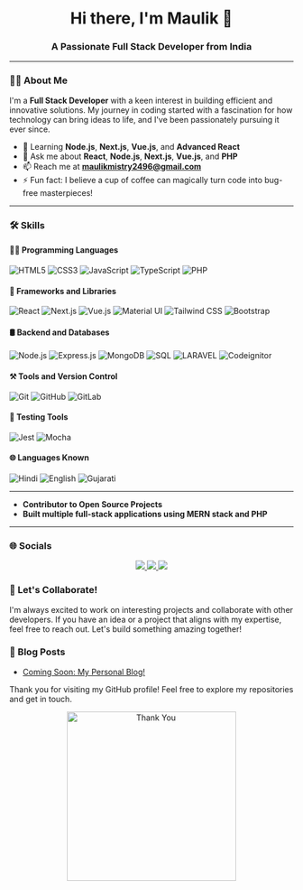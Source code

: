
<h1 align="center">Hi there, I'm Maulik 👋</h1>

<h3 align="center">A Passionate Full Stack Developer from India</h3>

---

### 👨‍💻 About Me

I'm a **Full Stack Developer** with a keen interest in building efficient and innovative solutions. My journey in coding started with a fascination for how technology can bring ideas to life, and I've been passionately pursuing it ever since.

- 🌱 Learning **Node.js**, **Next.js**, **Vue.js**, and **Advanced React**
- 💬 Ask me about **React**, **Node.js**, **Next.js**, **Vue.js**, and **PHP**
- 📫 Reach me at **[maulikmistry2496@gmail.com](mailto:maulikmistry2496@gmail.com)**
- ⚡ Fun fact: I believe a cup of coffee can magically turn code into bug-free masterpieces!

---

### 🛠 Skills

#### 👨‍💻 Programming Languages
<p>
  <img src="https://img.shields.io/badge/HTML5-E34F26?style=for-the-badge&logo=html5&logoColor=white" alt="HTML5" />
  <img src="https://img.shields.io/badge/CSS3-1572B6?style=for-the-badge&logo=css3&logoColor=white" alt="CSS3" />
  <img src="https://img.shields.io/badge/JavaScript-F7DF1E?style=for-the-badge&logo=javascript&logoColor=black" alt="JavaScript" />
  <img src="https://img.shields.io/badge/TypeScript-007ACC?style=for-the-badge&logo=typescript&logoColor=white" alt="TypeScript" />
  <img src="https://img.shields.io/badge/-PHP-92a8d1?style=for-the-badge&logo=php&logoColor=white" alt="PHP" />
</p>

#### 🧩 Frameworks and Libraries
<p>
  <img src="https://img.shields.io/badge/React-61DAFB?style=for-the-badge&logo=react&logoColor=black" alt="React" />
  <img src="https://img.shields.io/badge/Next.js-000000?style=for-the-badge&logo=nextdotjs&logoColor=white" alt="Next.js" />
  <img src="https://img.shields.io/badge/Vue.js-white?style=for-the-badge&logo=vue.js" alt="Vue.js" />
  <img src="https://img.shields.io/badge/Material%20UI-0081CB?style=for-the-badge&logo=mui&logoColor=white" alt="Material UI" />
  <img src="https://img.shields.io/badge/Tailwind_CSS-38B2AC?style=for-the-badge&logo=tailwind-css&logoColor=white" alt="Tailwind CSS" />
  <img src="https://img.shields.io/badge/Bootstrap-7952B3?style=for-the-badge&logo=bootstrap&logoColor=white" alt="Bootstrap" />
</p>

#### 🛢 Backend and Databases
<p>
  <img src="https://img.shields.io/badge/Node.js-339933?style=for-the-badge&logo=nodedotjs&logoColor=white" alt="Node.js" />
  <img src="https://img.shields.io/badge/Express.js-000000?style=for-the-badge&logo=express&logoColor=white" alt="Express.js" />
  <img src="https://img.shields.io/badge/MongoDB-4EA94B?style=for-the-badge&logo=mongodb&logoColor=white" alt="MongoDB" />
  <img src="https://img.shields.io/badge/SQL-336791?style=for-the-badge&logo=postgresql&logoColor=white" alt="SQL" />
  <img src="https://img.shields.io/badge/-LARAVEL-red?style=for-the-badge&logo=laravel&logoColor=white" alt="LARAVEL" />
  <img src="https://img.shields.io/badge/-CodeIgniter-orange?style=for-the-badge&logo=codeignitor&logoColor=white" alt="Codeignitor" />
</p>

#### ⚒ Tools and Version Control
<p>
  <img src="https://img.shields.io/badge/Git-F05032?style=for-the-badge&logo=git&logoColor=white" alt="Git" />
  <img src="https://img.shields.io/badge/GitHub-181717?style=for-the-badge&logo=github&logoColor=white" alt="GitHub" />
  <img src="https://img.shields.io/badge/GitLab-FC6D26?style=for-the-badge&logo=gitlab&logoColor=white" alt="GitLab" />
</p>

#### 🧪 Testing Tools
<p>
  <img src="https://img.shields.io/badge/Jest-C21325?style=for-the-badge&logo=jest&logoColor=white" alt="Jest" />
  <img src="https://img.shields.io/badge/Mocha-8D6748?style=for-the-badge&logo=mocha&logoColor=white" alt="Mocha" />
</p>

#### 🌐 Languages Known
<p>
  <img src="https://img.shields.io/badge/Hindi-%2300f.svg?style=for-the-badge&logoColor=white" alt="Hindi" />
  <img src="https://img.shields.io/badge/English-%2300f.svg?style=for-the-badge&logoColor=white" alt="English" />
  <img src="https://img.shields.io/badge/Gujarati-%2300f.svg?style=for-the-badge&logoColor=white" alt="Gujarati" />
</p>

---

- **Contributor to Open Source Projects**
- **Built multiple full-stack applications using MERN stack and PHP**

---

### 🌐 Socials

<p align="center">
  <a href="[https://www.linkedin.com/in/raj-8700b5214](https://www.linkedin.com/in/maulik-mistry-dev/)/">
    <img src="https://img.shields.io/badge/LinkedIn-Connect-blue?style=for-the-badge&logo=linkedin"/>
  </a>
  <a href="mailto:maulikmistry2496@gmail.com">
    <img src="https://img.shields.io/badge/Email-Contact-red?style=for-the-badge&logo=gmail&logoColor=white"/>
  </a>
  <a href="https://github.com/MaulikMistry">
    <img src="https://img.shields.io/badge/GitHub-Follow-black?style=for-the-badge&logo=github"/>
  </a>
</p>


### 📢 Let's Collaborate!

I'm always excited to work on interesting projects and collaborate with other developers. If you have an idea or a project that aligns with my expertise, feel free to reach out. Let's build something amazing together!

### 📝 Blog Posts

<!-- BLOG-POST-LIST:START -->
- [Coming Soon: My Personal Blog!](#)
<!-- BLOG-POST-LIST:END -->

Thank you for visiting my GitHub profile! Feel free to explore my repositories and get in touch.

<p align="center">
  <img src="https://media.tenor.com/4F0S8rm_t98AAAAC/thank-you-sticker-thanks-sticker.gif" alt="Thank You" width="300"/>
</p>
